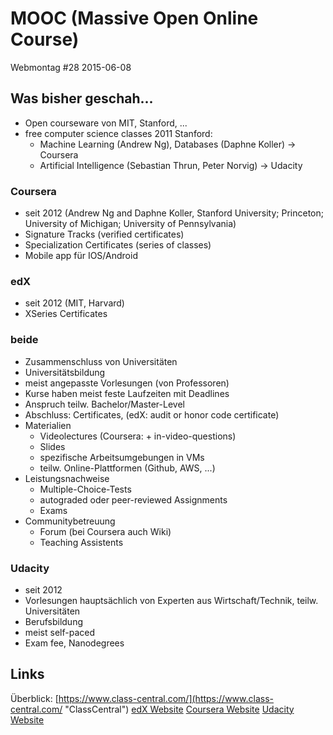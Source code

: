 # MOOC (Massive Open Online Course)

Webmontag #28 2015-06-08

## Was bisher geschah...
- Open courseware von MIT, Stanford, ...
- free computer science classes 2011 Stanford:
  - Machine Learning (Andrew Ng), Databases (Daphne Koller) -> Coursera
  - Artificial Intelligence (Sebastian Thrun, Peter Norvig) -> Udacity


### Coursera
- seit 2012 (Andrew Ng and Daphne Koller, Stanford University; Princeton; University of Michigan; University of Pennsylvania)
- Signature Tracks (verified certificates)
- Specialization Certificates (series of classes)
- Mobile app für IOS/Android


### edX
- seit 2012 (MIT, Harvard)
- XSeries Certificates


### beide
- Zusammenschluss von Universitäten
- Universitätsbildung
- meist angepasste Vorlesungen (von Professoren)
- Kurse haben meist feste Laufzeiten mit Deadlines
- Anspruch teilw. Bachelor/Master-Level
- Abschluss: Certificates, (edX: audit or honor code certificate)
- Materialien
  - Videolectures (Coursera: + in-video-questions)
  - Slides
  - spezifische Arbeitsumgebungen in VMs
  - teilw. Online-Plattformen (Github, AWS, ...)
- Leistungsnachweise
  - Multiple-Choice-Tests
  - autograded oder peer-reviewed Assignments
  - Exams
- Communitybetreuung
  - Forum (bei Coursera auch Wiki)
  - Teaching Assistents


### Udacity
- seit 2012
- Vorlesungen hauptsächlich von Experten aus Wirtschaft/Technik, teilw. Universitäten
- Berufsbildung
- meist self-paced
- Exam fee, Nanodegrees

## Links

Überblick: [https://www.class-central.com/](https://www.class-central.com/ "ClassCentral")
[edX Website](https://www.edx.org/ "edX")
[Coursera Website](https://www.coursera.org/ "Coursera")
[Udacity Website](https://www.udacity.com/ "Udacity")


